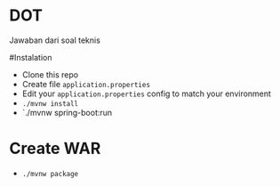 # DOT
Jawaban dari soal teknis


#Instalation
- Clone this repo
- Create file `application.properties`
- Edit your `application.properties` config to match your environment
- `./mvnw install`
- `./mvnw spring-boot:run

# Create WAR
- `./mvnw package`
